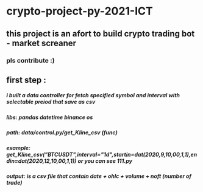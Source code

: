 # crypto-project-py-2021-ICT

## this project is an afort to build crypto trading bot - market screaner 
### pls contribute :)

## first step :
  ##### i built a data controller for fetch specified symbol and interval with selectable preiod that save as csv
  ##### libs: pandas datetime binance os
  ##### path: data/control.py/get_Kline_csv (func)
  ##### example:  get_Kline_csv("BTCUSDT",interval="1d",startin=dat(2020,9,10,00,1,1),endin=dat(2020,12,10,00,1,1)) or you can see 111.py
  ##### output: is a csv file that contain date + ohlc + volume + noft (number of trade)
